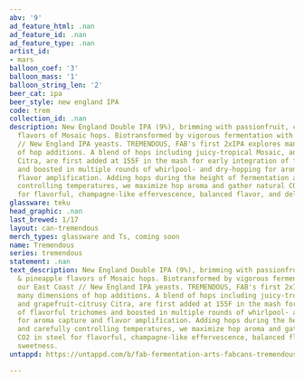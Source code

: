 ```yaml
---
abv: '9'
ad_feature_html: .nan
ad_feature_id: .nan
ad_feature_type: .nan
artist_id:
- mars
balloon_coef: '3'
balloon_mass: '1'
balloon_string_len: '2'
beer_cat: ipa
beer_style: new england IPA
code: trem
collection_id: .nan
description: New England Double IPA (9%), brimming with passionfruit, citrus & pineapple
  flavors of Mosaic hops. Biotransformed by vigorous fermentation with our East Coast
  // New England IPA yeasts. TREMENDOUS, FAB's first 2xIPA explores many dimensions
  of hop additions. A blend of hops including juicy-tropical Mosaic, and grapefruit-citrusy
  Citra, are first added at 155F in the mash for early integration of flavorful trichomes
  and boosted in multiple rounds of whirlpool- and dry-hopping for aroma capture and
  flavor amplification. Adding hops during the height of fermentation and carefully
  controlling temperatures, we maximize hop aroma and gather natural CO2 in steel
  for flavorful, champagne-like effervescence, balanced flavor, and delicate sweetness.
glassware: teku
head_graphic: .nan
last_brewed: 1/17
layout: can-tremendous
merch_types: glassware and Ts, coming soon
name: Tremendous
series: tremendous
statement: .nan
text_description: New England Double IPA (9%), brimming with passionfruit, citrus
  & pineapple flavors of Mosaic hops. Biotransformed by vigorous fermentation with
  our East Coast // New England IPA yeasts. TREMENDOUS, FAB's first 2xIPA explores
  many dimensions of hop additions. A blend of hops including juicy-tropical Mosaic,
  and grapefruit-citrusy Citra, are first added at 155F in the mash for early integration
  of flavorful trichomes and boosted in multiple rounds of whirlpool- and dry-hopping
  for aroma capture and flavor amplification. Adding hops during the height of fermentation
  and carefully controlling temperatures, we maximize hop aroma and gather natural
  CO2 in steel for flavorful, champagne-like effervescence, balanced flavor, and delicate
  sweetness.
untappd: https://untappd.com/b/fab-fermentation-arts-fabcans-tremendous/3657888

---
```

